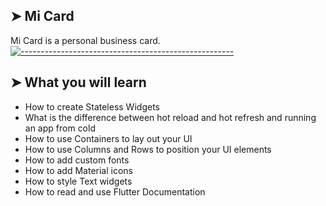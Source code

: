## ➤ Mi Card
Mi Card is a personal business card.
[![-----------------------------------------------------](https://raw.githubusercontent.com/andreasbm/readme/master/assets/lines/colored.png)](#table-of-contents)

## ➤ What you will learn 
* How to create Stateless Widgets
* What is the difference between hot reload and hot refresh and running an app from cold
* How to use Containers to lay out your UI
* How to use Columns and Rows to position your UI elements
* How to add custom fonts
* How to add Material icons
* How to style Text widgets
* How to read and use Flutter Documentation